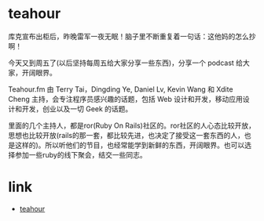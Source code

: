 # teahour
库克宣布出柜后，昨晚雷军一夜无眠！脑子里不断重复着一句话：这他妈的怎么抄啊！

今天又到周五了(以后坚持每周五给大家分享一些东西)，分享一个 podcast 给大家，开阔眼界。

Teahour.fm 由 Terry Tai，Dingding Ye, Daniel Lv, Kevin Wang 和 Xdite Cheng 主持，会专注程序员感兴趣的话题，包括 Web 设计和开发，移动应用设计和开发，创业以及一切 Geek 的话题。

里面的几个主持人，都是ror(Ruby On Rails)社区的。ror社区的人心态比较开放，思想也比较开放(rails的那一套，都比较先进，也决定了接受这一套东西的人，也是这样的)。所以听他们的节目，也经常能学到新鲜的东西，开阔眼界。也可以选择参加一些ruby的线下聚会，结交一些同志。

# link
- [teahour](http://teahour.fm)
